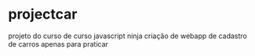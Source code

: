 # projectcar
projeto do curso de curso javascript ninja criação de webapp de cadastro de carros apenas para praticar 
